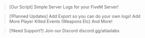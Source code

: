 > [Our Script]
> Simple Server Logs for your FiveM Server! 

> [!Planned Updates]
> Add Export so you can do your own logs!
> Add More Player Killed Events (Weapons Etc)
> And More!

> [!Need Support?]
> Join our Discord discord.gg/atlaslabs
